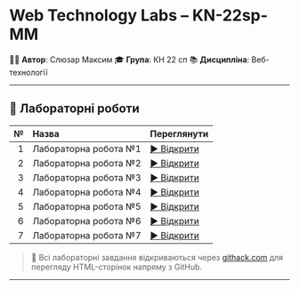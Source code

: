 # Web Technology Labs – KN-22sp-MM

👨‍💻 **Автор**: Слюзар Максим
🎓 **Група**: КН 22 сп
📚 **Дисципліна**: Веб-технології  

---

## 🔗 Лабораторні роботи

| № | Назва | Переглянути |
|--:|:------|:------------|
| 1 | Лабораторна робота №1 | [▶ Відкрити](https://rawcdn.githack.com/MaksSlyzar/KN-22sp-MM-Web-technology/main/lab1/index.html) |
| 2 | Лабораторна робота №2 | [▶ Відкрити](https://rawcdn.githack.com/MaksSlyzar/KN-22sp-MM-Web-technology/main/lab2/index.html) |
| 3 | Лабораторна робота №3 | [▶ Відкрити](https://rawcdn.githack.com/MaksSlyzar/KN-22sp-MM-Web-technology/main/lab3/index.html) |
| 4 | Лабораторна робота №4 | [▶ Відкрити](https://rawcdn.githack.com/MaksSlyzar/KN-22sp-MM-Web-technology/main/lab4/index.html) |
| 5 | Лабораторна робота №5 | [▶ Відкрити](https://rawcdn.githack.com/MaksSlyzar/KN-22sp-MM-Web-technology/main/lab5/index.html) |
| 6 | Лабораторна робота №6 | [▶ Відкрити](https://rawcdn.githack.com/MaksSlyzar/KN-22sp-MM-Web-technology/main/lab6/index.html) |
| 7 | Лабораторна робота №7 | [▶ Відкрити](https://rawcdn.githack.com/MaksSlyzar/KN-22sp-MM-Web-technology/main/lab7/index.html) |

> 🔸 Всі лабораторні завдання відкриваються через [githack.com](https://githack.com) для перегляду HTML-сторінок напряму з GitHub.

---
